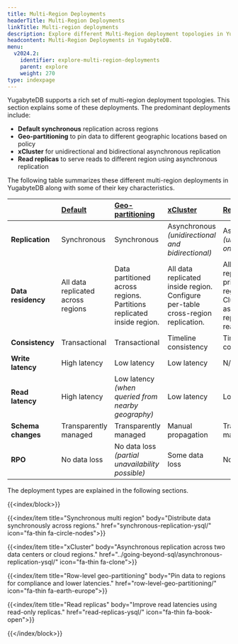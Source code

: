 ```yaml
---
title: Multi-Region Deployments
headerTitle: Multi-Region Deployments
linkTitle: Multi-region deployments
description: Explore different Multi-Region deployment topologies in YugabyteDB.
headcontent: Multi-Region Deployments in YugabyteDB.
menu:
  v2024.2:
    identifier: explore-multi-region-deployments
    parent: explore
    weight: 270
type: indexpage
---
```

YugabyteDB supports a rich set of multi-region deployment topologies. This section explains some of these deployments. The predominant deployments include:

* **Default synchronous** replication across regions
* **Geo-partitioning** to pin data to different geographic locations based on policy
* **xCluster** for unidirectional and bidirectional asynchronous replication
* **Read replicas** to serve reads to different region using asynchronous replication

The following table summarizes these different multi-region deployments in YugabyteDB along with some of their key characteristics.

|     | [Default](synchronous-replication-ysql/) | [Geo-partitioning](row-level-geo-partitioning/) | [xCluster](../going-beyond-sql/asynchronous-replication-ysql/) | [Read replicas](read-replicas-ysql/) |
| :-- | :--------------------------------------- | :---------------------------------------------- | :----------------------------------------- | :------------ |
| **Replication** | Synchronous | Synchronous  | Asynchronous <br/> *(unidirectional and bidirectional)* | Asynchronous <br/> *(unidirectional only)* |
| **Data residency** | All data replicated across regions | Data partitioned across regions. <br/>Partitions replicated inside region. | All data replicated inside region. <br/>Configure per-table cross-region replication. | All data replicated in primary region. <br/>Cluster-wide asynchronous replication to read replicas. |
| **Consistency** | Transactional | Transactional | Timeline consistency | Timeline consistency |
| **Write latency** | High latency | Low latency | Low latency | N/A |
| **Read latency** | High latency | Low latency <br/> *(when queried from nearby geography)* | Low latency | Low latency |
| **Schema changes** | Transparently managed | Transparently managed | Manual propagation | Transparently managed |
| **RPO** | No data loss | No data loss <br/> *(partial unavailability possible)* | Some data loss | No data loss |

The deployment types are explained in the following sections.

{{<index/block>}}

  {{<index/item
    title="Synchronous multi region"
    body="Distribute data synchronously across regions."
    href="synchronous-replication-ysql/"
    icon="fa-thin fa-circle-nodes">}}

  {{<index/item
    title="xCluster"
    body="Asynchronous replication across two data centers or cloud regions."
    href="../going-beyond-sql/asynchronous-replication-ysql/"
    icon="fa-thin fa-clone">}}

  {{<index/item
    title="Row-level geo-partitioning"
    body="Pin data to regions for compliance and lower latencies."
    href="row-level-geo-partitioning/"
    icon="fa-thin fa-earth-europe">}}

  {{<index/item
    title="Read replicas"
    body="Improve read latencies using read-only replicas."
    href="read-replicas-ysql/"
    icon="fa-thin fa-book-open">}}

{{</index/block>}}
